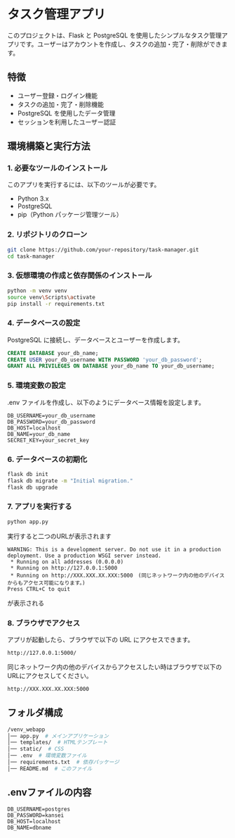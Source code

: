 # タスク管理アプリ

このプロジェクトは、Flask と PostgreSQL を使用したシンプルなタスク管理アプリです。ユーザーはアカウントを作成し、タスクの追加・完了・削除ができます。

## 特徴
- ユーザー登録・ログイン機能
- タスクの追加・完了・削除機能
- PostgreSQL を使用したデータ管理
- セッションを利用したユーザー認証

## 環境構築と実行方法

### 1. 必要なツールのインストール
このアプリを実行するには、以下のツールが必要です。
- Python 3.x
- PostgreSQL
- pip（Python パッケージ管理ツール）

### 2. リポジトリのクローン
```sh
git clone https://github.com/your-repository/task-manager.git
cd task-manager
```

### 3. 仮想環境の作成と依存関係のインストール
```sh
python -m venv venv
source venv\Scripts\activate
pip install -r requirements.txt
```

### 4. データベースの設定
PostgreSQL に接続し、データベースとユーザーを作成します。
```sql
CREATE DATABASE your_db_name;
CREATE USER your_db_username WITH PASSWORD 'your_db_password';
GRANT ALL PRIVILEGES ON DATABASE your_db_name TO your_db_username;
```
### 5. 環境変数の設定
.env ファイルを作成し、以下のようにデータベース情報を設定します。
```dotenv
DB_USERNAME=your_db_username
DB_PASSWORD=your_db_password
DB_HOST=localhost
DB_NAME=your_db_name
SECRET_KEY=your_secret_key
```
### 6. データベースの初期化
```sh
flask db init
flask db migrate -m "Initial migration."
flask db upgrade
```

### 7. アプリを実行する
```sh
python app.py
```
実行すると二つのURLが表示されます
```flask run
WARNING: This is a development server. Do not use it in a production deployment. Use a production WSGI server instead.
 * Running on all addresses (0.0.0.0)
 * Running on http://127.0.0.1:5000
 * Running on http://XXX.XXX.XX.XXX:5000　(同じネットワーク内の他のデバイスからもアクセス可能になります。)
Press CTRL+C to quit
```
が表示される
### 8. ブラウザでアクセス
アプリが起動したら、ブラウザで以下の URL にアクセスできます。
```url
http://127.0.0.1:5000/
```
同じネットワーク内の他のデバイスからアクセスしたい時はブラウザで以下のURLにアクセスしてください。
```sh
http://XXX.XXX.XX.XXX:5000
```
## フォルダ構成
```bash
/venv_webapp
│── app.py  # メインアプリケーション
│── templates/  # HTMLテンプレート
│── static/  # CSS
│── .env  # 環境変数ファイル
│── requirements.txt  # 依存パッケージ
│── README.md  # このファイル
```
## .envファイルの内容
```dotenv
DB_USERNAME=postgres
DB_PASSWORD=kansei
DB_HOST=localhost
DB_NAME=dbname
```
